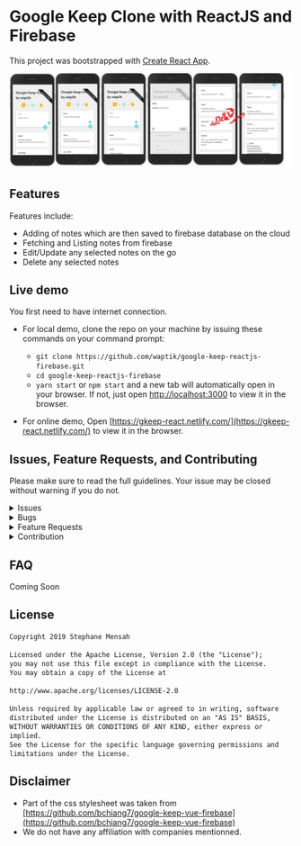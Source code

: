 # Google Keep Clone with ReactJS and Firebase

This project was bootstrapped with [Create React App](https://github.com/facebook/create-react-app).

![screenshots of web app](./.github/readme-images/mobile-screens.jpg)

## Features

Features include:
* Adding of notes which are then saved to firebase database on the cloud
* Fetching and Listing notes from firebase
* Edit/Update any selected notes on the go
* Delete any selected notes

## Live demo

You first need to have internet connection.
* For local demo, clone the repo on your machine by issuing these commands on your command prompt:
    * `git clone https://github.com/waptik/google-keep-reactjs-firebase.git`
    * `cd google-keep-reactjs-firebase`
    * `yarn start` or `npm start` and a new tab will automatically open in your browser. If not, just open [http://localhost:3000](http://localhost:3000) to view it in the browser.

* For online demo, Open [https://gkeep-react.netlify.com/](https://gkeep-react.netlify.com/) to view it in the browser.

## Issues, Feature Requests, and Contributing

Please make sure to read the full guidelines. Your issue may be closed without warning if you do not.

<details><summary>Issues</summary>

1. **Before reporting a new issue, browse through the [issues](https://github.com/waptik/google-keep-reactjs-firebase/issues) to see if your similar issue hasn't been in existance.**

</details>

<details><summary>Bugs</summary>

* Kindly write an indepth description of the bug alongside a demonstration(image/video) for better understanding.

</details>

<details><summary>Feature Requests</summary>

* Write a detailed issue, explaning what it should do or how.
* Include screenshot (if needed)
</details>

<details><summary>Contribution</summary>

* Fork the repo then clone the forked version locally.
* Do your modifications in the `dev` branch (if not existant, kindly create a new one).
* Ensure that your version is totally working at your end.
* Send a PR(Pull Request)
</details>

## FAQ

Coming Soon

## License

    Copyright 2019 Stephane Mensah

    Licensed under the Apache License, Version 2.0 (the "License");
    you may not use this file except in compliance with the License.
    You may obtain a copy of the License at

    http://www.apache.org/licenses/LICENSE-2.0

    Unless required by applicable law or agreed to in writing, software
    distributed under the License is distributed on an "AS IS" BASIS,
    WITHOUT WARRANTIES OR CONDITIONS OF ANY KIND, either express or implied.
    See the License for the specific language governing permissions and
    limitations under the License.

## Disclaimer
* Part of the css stylesheet was taken from [https://github.com/bchiang7/google-keep-vue-firebase](https://github.com/bchiang7/google-keep-vue-firebase)
* We do not have any affiliation with companies mentionned.